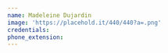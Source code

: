 ```yaml
---
name: Madeleine Dujardin
image: 'https://placehold.it/440/440?a=.png'
credentials:
phone_extension:
---
```


